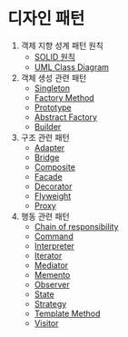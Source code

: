 # 디자인 패턴

1. 객제 지향 성계 패턴 원칙
    - [SOLID 원칙](./oop_basic/README.md)
    - [UML Class Diagram](./oop_basic/README.md)
2. 객체 생성 관련 패턴
    - [Singleton](./singleton/README.md)
    - [Factory Method](./factory_method/README.md)
    - [Prototype](./prototype/README.md)
    - [Abstract Factory](./abstract_factory/README.md)
    - [Builder](./builder/README.md)
3. 구조 관련 패턴
    - [Adapter]()
    - [Bridge]()
    - [Composite]()
    - [Facade]()
    - [Decorator]()
    - [Flyweight]()
    - [Proxy]()
4. 행동 관련 패턴
   - [Chain of responsibility]()
   - [Command]()
   - [Interpreter]()
   - [Iterator]()
   - [Mediator]()
   - [Memento]()
   - [Observer]()
   - [State]()
   - [Strategy]()
   - [Template Method]()
   - [Visitor]()
